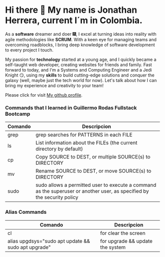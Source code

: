 # Hi there 👋 My name is Jonathan Herrera, current I´m in Colombia. 

As a **software** dreamer and doer 🎆, I excel at turning ideas into reality with agile methodologies like **SCRUM**. With a keen eye for managing teams and overcoming roadblocks, I bring deep knowledge of software development to every project I touch. 

My passion for **technology** started at a young age, and I quickly became a self-taught web developer, creating websites for friends and family. Fast forward to today, and I'm a Systems and Computing Engineer and a Jedi Knight 😏, using my **skills** to build cutting-edge solutions and conquer the galaxy (well, maybe just the tech world for now). Let's talk about how I can bring my experience and creativity to your team!

Please click for visit [My github profile](https://github.com/jonathanmercutio2013).

### Commands that I learned in **Guillermo Rodas Fullstack Bootcamp**

| **Comando** | **Descripcion** |
| ------- | ----------- |
| grep | grep  searches  for  PATTERNS  in  each  FILE |
| ls | List information about the FILEs (the current directory by default) |
| cp | Copy SOURCE to DEST, or multiple SOURCE(s) to DIRECTORY |
| mv | Rename SOURCE to DEST, or move SOURCE(s) to DIRECTORY |
| sudo | sudo allows a permitted user to execute a command as the superuser or another user, as specified by the security policy |

### Alias Commands

| **Comando** | **Descripcion** |
| ------- | ----------- |
| cl | for clear the screen |
| alias upgdsys="sudo apt update && sudo apt upgrade" | for upgrade && update the system |